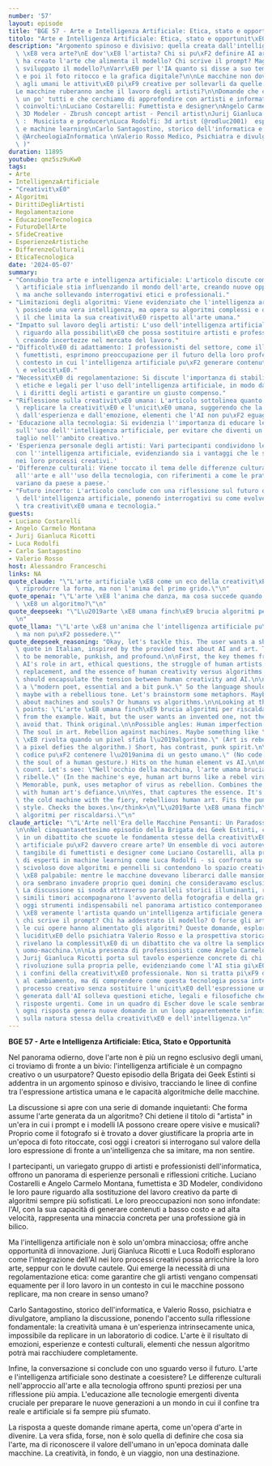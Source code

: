 ```yaml
---
number: '57'
layout: episode
title: "BGE 57 - Arte e Intelligenza Artificiale: Etica, stato e opportunit\xE0"
titolo: "Arte e Intelligenza Artificiale: Etica, stato e opportunit\xE0"
description: "Argomento spinoso e divisivo: quella creata dall'intelligenza artificiale\
  \ \xE8 vera arte?\nE dov'\xE8 l'artista? Chi si pu\xF2 definire AI artist?\nChi\
  \ ha creato l'arte che alimenta il modello? Chi scrive il prompt? Magari chi ha\
  \ sviluppato il modello?\nVarr\xE0 per l'IA quanto si disse a suo tempo sulla fotografia\
  \ e poi il foto ritocco e la grafica digitale?\n\nLe macchine non dovevano lasciare\
  \ agli umani le attivit\xE0 pi\xF9 creative per sollevarli da quelle ripetitive?\n\
  Le macchine ruberanno anche il lavoro degli artisti?\n\nDomande che ci siamo fatti\
  \ un po' tutti e che cerchiamo di approfondire con artisti e informatici direttamente\
  \ coinvolti:\nLuciano Costarelli: Fumettista e designer\nAngelo Carmelo Montana:\
  \ 3D Modeler - Zbrush concept artist - Pencil artist\nJurij Gianluca Ricotti @JGRStudios\
  \ :  Musicista e producer\nLuca Rodolfi: 3d artist (@rodluc2001)  esperto in IA\
  \ e machine learning\nCarlo Santagostino, storico dell'informatica e curatore di\
  \ @ArcheologiaInformatica \nValerio Rosso Medico, Psichiatra e divulgatore ( @ValerioRosso\
  \ )"
duration: 11895
youtube: qmz5sz9uKw0
tags:
- Arte
- IntelligenzaArtificiale
- "Creativit\xE0"
- Algoritmi
- DirittiDegliArtisti
- Regolamentazione
- EducazioneTecnologica
- FuturoDellArte
- SfideCreative
- EsperienzeArtistiche
- DifferenzeCulturali
- EticaTecnologica
date: '2024-05-07'
summary:
- "Connubio tra arte e intelligenza artificiale: L'articolo discute come l'intelligenza\
  \ artificiale stia influenzando il mondo dell'arte, creando nuove opportunit\xE0\
  \ ma anche sollevando interrogativi etici e professionali."
- "Limitazioni degli algoritmi: Viene evidenziato che l'intelligenza artificiale non\
  \ possiede una vera intelligenza, ma opera su algoritmi complessi e dati statistici,\
  \ il che limita la sua creativit\xE0 rispetto all'arte umana."
- "Impatto sul lavoro degli artisti: L'uso dell'intelligenza artificiale solleva preoccupazioni\
  \ riguardo alla possibilit\xE0 che possa sostituire artisti e professionisti creativi,\
  \ creando incertezze nel mercato del lavoro."
- "Difficolt\xE0 di adattamento: I professionisti del settore, come illustratori e\
  \ fumettisti, esprimono preoccupazione per il futuro della loro professione in un\
  \ contesto in cui l'intelligenza artificiale pu\xF2 generare contenuti a basso costo\
  \ e velocit\xE0."
- "Necessit\xE0 di regolamentazione: Si discute l'importanza di stabilire normative\
  \ etiche e legali per l'uso dell'intelligenza artificiale, in modo da proteggere\
  \ i diritti degli artisti e garantire un giusto compenso."
- "Riflessione sulla creativit\xE0 umana: L'articolo sottolinea quanto sia difficile\
  \ replicare la creativit\xE0 e l'unicit\xE0 umana, suggerendo che la vera arte deriva\
  \ dall'esperienza e dall'emozione, elementi che l'AI non pu\xF2 eguagliare."
- 'Educazione alla tecnologia: Si evidenzia l''importanza di educare le nuove generazioni
  sull''uso dell''intelligenza artificiale, per evitare che diventi un''arma a doppio
  taglio nell''ambito creativo.'
- 'Esperienza personale degli artisti: Vari partecipanti condividono le loro esperienze
  con l''intelligenza artificiale, evidenziando sia i vantaggi che le sfide di integrarla
  nei loro processi creativi.'
- 'Differenze culturali: Viene toccato il tema delle differenze culturali nell''approccio
  all''arte e all''uso della tecnologia, con riferimenti a come le pratiche artistiche
  variano da paese a paese.'
- "Futuro incerto: L'articolo conclude con una riflessione sul futuro dell'arte e\
  \ dell'intelligenza artificiale, ponendo interrogativi su come evolveranno le interazioni\
  \ tra creativit\xE0 umana e tecnologia."
guests:
- Luciano Costarelli
- Angelo Carmelo Montana
- Jurij Gianluca Ricotti
- Luca Rodolfi
- Carlo Santagostino
- Valerio Rosso
host: Alessandro Franceschi
links: NA
quote_claude: "\"L'arte artificiale \xE8 come un eco della creativit\xE0 umana: pu\xF2\
  \ riprodurre la forma, ma non l'anima del primo grido.\"\n"
quote_openai: "\"L'arte \xE8 l'anima che danza, ma cosa succede quando il danzatore\
  \ \xE8 un algoritmo?\"\n"
quote_deepseek: "\"L\u2019arte \xE8 umana finch\xE9 brucia algoritmi per riscaldarsi.\"\
  \n"
quote_llama: "\"L'arte \xE8 un'anima che l'intelligenza artificiale pu\xF2 imitare,\
  \ ma non pu\xF2 possedere.\""
quote_deepseek_reasoning: "Okay, let's tackle this. The user wants a short, impactful\
  \ quote in Italian, inspired by the provided text about AI and art. The quote needs\
  \ to be memorable, punkish, and profound.\n\nFirst, the key themes from the text:\
  \ AI's role in art, ethical questions, the struggle of human artists, the fear of\
  \ replacement, and the essence of human creativity versus algorithms. The quote\
  \ should encapsulate the tension between human creativity and AI.\n\nThe user mentioned\
  \ a \"modern poet, essential and a bit punk.\" So the language should be edgy, concise,\
  \ maybe with a rebellious tone. Let's brainstorm some metaphors. Maybe something\
  \ about machines and souls? Or humans vs algorithms.\n\nLooking at the existing\
  \ points: \"L'arte \xE8 umana finch\xE9 brucia algoritmi per riscaldarsi.\" That's\
  \ from the example. Wait, but the user wants an invented one, not the example. So\
  \ avoid that. Think original.\n\nPossible angles: Human imperfection vs AI precision.\
  \ The soul in art. Rebellion against machines. Maybe something like \"L\u2019arte\
  \ \xE8 rivolta quando un pixel sfida l\u2019algoritmo.\" (Art is rebellion when\
  \ a pixel defies the algorithm.) Short, has contrast, punk spirit.\n\nOr \"Nessun\
  \ codice pu\xF2 contenere l\u2019anima di un gesto umano.\" (No code can contain\
  \ the soul of a human gesture.) Hits on the human element vs AI.\n\nCheck character\
  \ count. Let's see: \"Nell'occhio della macchina, l'arte umana brucia come un virus\
  \ ribelle.\" (In the machine's eye, human art burns like a rebel virus.) 108 characters.\
  \ Memorable, punk, uses metaphor of virus as rebellion. Combines the machine perspective\
  \ with human art's defiance.\n\nYes, that captures the essence. It's vivid, contrasts\
  \ the cold machine with the fiery, rebellious human art. Fits the punk, essential\
  \ style. Checks the boxes.\n</think>\n\"L\u2019arte \xE8 umana finch\xE9 brucia\
  \ algoritmi per riscaldarsi.\"\n"
claude_article: "\"L'Arte nell'Era delle Macchine Pensanti: Un Paradosso Creativo\"\
  \n\nNel cinquantasettesimo episodio della Brigata dei Geek Estinti, ci immergiamo\
  \ in un dibattito che scuote le fondamenta stesse della creativit\xE0 umana: l'intelligenza\
  \ artificiale pu\xF2 davvero creare arte? Un ensemble di voci autorevoli - dall'esperienza\
  \ tangibile di fumettisti e designer come Luciano Costarelli, alla prospettiva tecnica\
  \ di esperti in machine learning come Luca Rodolfi - si confronta su questo terreno\
  \ scivoloso dove algoritmi e pennelli si contendono lo spazio creativo.\n\nIl paradosso\
  \ \xE8 palpabile: mentre le macchine dovevano liberarci dalle mansioni ripetitive,\
  \ ora sembrano invadere proprio quei domini che consideravamo esclusivamente umani.\
  \ La discussione si snoda attraverso paralleli storici illuminanti, ricordando come\
  \ simili timori accompagnarono l'avvento della fotografia e della grafica digitale,\
  \ oggi strumenti indispensabili nel panorama artistico contemporaneo.\n\nMa chi\
  \ \xE8 veramente l'artista quando un'intelligenza artificiale genera un'opera? \xC8\
  \ chi scrive il prompt? Chi ha addestrato il modello? O forse gli artisti originali\
  \ le cui opere hanno alimentato gli algoritmi? Queste domande, esplorate con la\
  \ lucidit\xE0 dello psichiatra Valerio Rosso e la prospettiva storica di Carlo Santagostino,\
  \ rivelano la complessit\xE0 di un dibattito che va oltre la semplice dicotomia\
  \ uomo-macchina.\n\nLa presenza di professionisti come Angelo Carmelo Montana e\
  \ Jurij Gianluca Ricotti porta sul tavolo esperienze concrete di chi vive questa\
  \ rivoluzione sulla propria pelle, evidenziando come l'AI stia gi\xE0 ridefinendo\
  \ i confini della creativit\xE0 professionale. Non si tratta pi\xF9 di resistere\
  \ al cambiamento, ma di comprendere come questa tecnologia possa integrarsi nel\
  \ processo creativo senza sostituire l'unicit\xE0 dell'espressione umana.\n\nL'arte\
  \ generata dall'AI solleva questioni etiche, legali e filosofiche che richiedono\
  \ risposte urgenti. Come in un quadro di Escher dove le scale sembrano salire infinitamente,\
  \ ogni risposta genera nuove domande in un loop apparentemente infinito di riflessioni\
  \ sulla natura stessa della creativit\xE0 e dell'intelligenza.\n"
---
```

**BGE 57 - Arte e Intelligenza Artificiale: Etica, Stato e Opportunità**

Nel panorama odierno, dove l'arte non è più un regno esclusivo degli umani, ci troviamo di fronte a un bivio: l'intelligenza artificiale è un compagno creativo o un usurpatore? Questo episodio della Brigata dei Geek Estinti si addentra in un argomento spinoso e divisivo, tracciando le linee di confine tra l'espressione artistica umana e le capacità algoritmiche delle macchine.

La discussione si apre con una serie di domande inquietanti: Che forma assume l'arte generata da un algoritmo? Chi detiene il titolo di "artista" in un'era in cui i prompt e i modelli IA possono creare opere visive e musicali? Proprio come il fotografo si è trovato a dover giustificare la propria arte in un'epoca di foto ritoccate, così oggi i creatori si interrogano sul valore della loro espressione di fronte a un'intelligenza che sa imitare, ma non sentire.

I partecipanti, un variegato gruppo di artisti e professionisti dell'informatica, offrono un panorama di esperienze personali e riflessioni critiche. Luciano Costarelli e Angelo Carmelo Montana, fumettista e 3D Modeler, condividono le loro paure riguardo alla sostituzione del lavoro creativo da parte di algoritmi sempre più sofisticati. Le loro preoccupazioni non sono infondate: l'AI, con la sua capacità di generare contenuti a basso costo e ad alta velocità, rappresenta una minaccia concreta per una professione già in bilico.

Ma l'intelligenza artificiale non è solo un'ombra minacciosa; offre anche opportunità di innovazione. Jurij Gianluca Ricotti e Luca Rodolfi esplorano come l'integrazione dell'AI nei loro processi creativi possa arricchire la loro arte, seppur con le dovute cautele. Qui emerge la necessità di una regolamentazione etica: come garantire che gli artisti vengano compensati equamente per il loro lavoro in un contesto in cui le macchine possono replicare, ma non creare in senso umano?

Carlo Santagostino, storico dell'informatica, e Valerio Rosso, psichiatra e divulgatore, ampliano la discussione, ponendo l'accento sulla riflessione fondamentale: la creatività umana è un'esperienza intrinsecamente unica, impossibile da replicare in un laboratorio di codice. L'arte è il risultato di emozioni, esperienze e contesti culturali, elementi che nessun algoritmo potrà mai racchiudere completamente.

Infine, la conversazione si conclude con uno sguardo verso il futuro. L'arte e l'intelligenza artificiale sono destinate a coesistere? Le differenze culturali nell'approccio all'arte e alla tecnologia offrono spunti preziosi per una riflessione più ampia. L'educazione alle tecnologie emergenti diventa cruciale per preparare le nuove generazioni a un mondo in cui il confine tra reale e artificiale si fa sempre più sfumato.

La risposta a queste domande rimane aperta, come un'opera d'arte in divenire. La vera sfida, forse, non è solo quella di definire che cosa sia l'arte, ma di riconoscere il valore dell'umano in un'epoca dominata dalle macchine. La creatività, in fondo, è un viaggio, non una destinazione.
